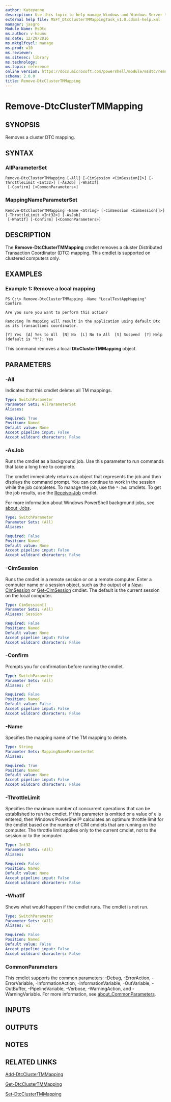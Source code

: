 ```yaml
---
author: Kateyanne
description: Use this topic to help manage Windows and Windows Server technologies with Windows PowerShell.
external help file: MSFT_DtcClusterTMMappingTask_v1.0.cdxml-help.xml
manager: jasgro
Module Name: MsDtc
ms.author: v-kaunu
ms.date: 12/20/2016
ms.mktglfcycl: manage
ms.prod: w10
ms.reviewer: 
ms.sitesec: library
ms.technology: 
ms.topic: reference
online version: https://docs.microsoft.com/powershell/module/msdtc/remove-dtcclustertmmapping?view=windowsserver2016-ps&wt.mc_id=ps-gethelp
schema: 2.0.0
title: Remove-DtcClusterTMMapping
---
```


# Remove-DtcClusterTMMapping

## SYNOPSIS
Removes a cluster DTC mapping.

## SYNTAX

### AllParameterSet
```
Remove-DtcClusterTMMapping [-All] [-CimSession <CimSession[]>] [-ThrottleLimit <Int32>] [-AsJob] [-WhatIf]
 [-Confirm] [<CommonParameters>]
```

### MappingNameParameterSet
```
Remove-DtcClusterTMMapping -Name <String> [-CimSession <CimSession[]>] [-ThrottleLimit <Int32>] [-AsJob]
 [-WhatIf] [-Confirm] [<CommonParameters>]
```

## DESCRIPTION
The **Remove-DtcClusterTMMapping** cmdlet removes a cluster Distributed Transaction Coordinator (DTC) mapping.
This cmdlet is supported on clustered computers only.

## EXAMPLES

### Example 1: Remove a local mapping
```
PS C:\> Remove-DtcClusterTMMapping -Name "LocalTestAppMapping" 
Confirm

Are you sure you want to perform this action? 

Removing Tm Mapping will result in the application using default Dtc as its transactions coordinator. 

[Y] Yes  [A] Yes to All  [N] No  [L] No to All  [S] Suspend  [?] Help (default is "Y"): Yes
```

This command removes a local **DtcClusterTMMapping** object.

## PARAMETERS

### -All
Indicates that this cmdlet deletes all TM mappings.

```yaml
Type: SwitchParameter
Parameter Sets: AllParameterSet
Aliases: 

Required: True
Position: Named
Default value: None
Accept pipeline input: False
Accept wildcard characters: False
```

### -AsJob
Runs the cmdlet as a background job. Use this parameter to run commands that take a long time to complete. 

The cmdlet immediately returns an object that represents the job and then displays the command prompt. 
You can continue to work in the session while the job completes. 
To manage the job, use the `*-Job` cmdlets. 
To get the job results, use the [Receive-Job](https://go.microsoft.com/fwlink/?LinkID=113372) cmdlet. 

For more information about Windows PowerShell background jobs, see [about_Jobs](https://go.microsoft.com/fwlink/?LinkID=113251).

```yaml
Type: SwitchParameter
Parameter Sets: (All)
Aliases: 

Required: False
Position: Named
Default value: None
Accept pipeline input: False
Accept wildcard characters: False
```

### -CimSession
Runs the cmdlet in a remote session or on a remote computer.
Enter a computer name or a session object, such as the output of a [New-CimSession](https://go.microsoft.com/fwlink/p/?LinkId=227967) or [Get-CimSession](https://go.microsoft.com/fwlink/p/?LinkId=227966) cmdlet.
The default is the current session on the local computer.

```yaml
Type: CimSession[]
Parameter Sets: (All)
Aliases: Session

Required: False
Position: Named
Default value: None
Accept pipeline input: False
Accept wildcard characters: False
```

### -Confirm
Prompts you for confirmation before running the cmdlet.

```yaml
Type: SwitchParameter
Parameter Sets: (All)
Aliases: cf

Required: False
Position: Named
Default value: False
Accept pipeline input: False
Accept wildcard characters: False
```

### -Name
Specifies the mapping name of the TM mapping to delete.

```yaml
Type: String
Parameter Sets: MappingNameParameterSet
Aliases: 

Required: True
Position: Named
Default value: None
Accept pipeline input: False
Accept wildcard characters: False
```

### -ThrottleLimit
Specifies the maximum number of concurrent operations that can be established to run the cmdlet.
If this parameter is omitted or a value of `0` is entered, then Windows PowerShell® calculates an optimum throttle limit for the cmdlet based on the number of CIM cmdlets that are running on the computer.
The throttle limit applies only to the current cmdlet, not to the session or to the computer.

```yaml
Type: Int32
Parameter Sets: (All)
Aliases: 

Required: False
Position: Named
Default value: None
Accept pipeline input: False
Accept wildcard characters: False
```

### -WhatIf
Shows what would happen if the cmdlet runs.
The cmdlet is not run.

```yaml
Type: SwitchParameter
Parameter Sets: (All)
Aliases: wi

Required: False
Position: Named
Default value: False
Accept pipeline input: False
Accept wildcard characters: False
```

### CommonParameters
This cmdlet supports the common parameters: -Debug, -ErrorAction, -ErrorVariable, -InformationAction, -InformationVariable, -OutVariable, -OutBuffer, -PipelineVariable, -Verbose, -WarningAction, and -WarningVariable. For more information, see [about_CommonParameters](https://go.microsoft.com/fwlink/?LinkID=113216).

## INPUTS

## OUTPUTS

## NOTES

## RELATED LINKS

[Add-DtcClusterTMMapping](./Add-DtcClusterTMMapping.md)

[Get-DtcClusterTMMapping](./Get-DtcClusterTMMapping.md)

[Set-DtcClusterTMMapping](./Set-DtcClusterTMMapping.md)

